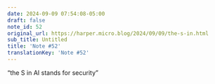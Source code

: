 ```yaml
---
date: 2024-09-09 07:54:08-05:00
draft: false
note_id: 52
original_url: https://harper.micro.blog/2024/09/09/the-s-in.html
sub_title: Untitled
title: 'Note #52'
translationKey: 'Note #52'
---
```


“the S in AI stands for security”